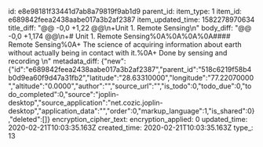 id: e8e98181f33441d7ab8a79819f9ab1d9
parent_id: 
item_type: 1
item_id: e689842feea2438aabe017a3b2af2387
item_updated_time: 1582278970634
title_diff: "@@ -0,0 +1,22 @@\n+Unit 1. Remote Sensing\n"
body_diff: "@@ -0,0 +1,174 @@\n+# Unit 1. Remote Sensing%0A%0A%0A%0A#### Remote Sensing%0A+ The science of acquiring information about earth without actually being in contact with it.%0A+ Done by sensing and recording \n"
metadata_diff: {"new":{"id":"e689842feea2438aabe017a3b2af2387","parent_id":"518c6219f58b4b0d9ea60f9d47a31fb2","latitude":"28.63310000","longitude":"77.22070000","altitude":"0.0000","author":"","source_url":"","is_todo":0,"todo_due":0,"todo_completed":0,"source":"joplin-desktop","source_application":"net.cozic.joplin-desktop","application_data":"","order":0,"markup_language":1,"is_shared":0},"deleted":[]}
encryption_cipher_text: 
encryption_applied: 0
updated_time: 2020-02-21T10:03:35.163Z
created_time: 2020-02-21T10:03:35.163Z
type_: 13